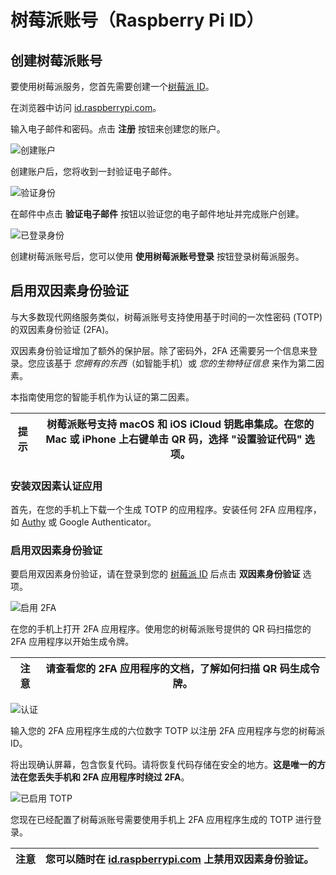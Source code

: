 # 树莓派账号（Raspberry Pi ID）

## 创建树莓派账号

要使用树莓派服务，您首先需要创建一个[树莓派 ID](https://id.raspberrypi.com/)。

在浏览器中访问 [id.raspberrypi.com](https://id.raspberrypi.com/)。

输入电子邮件和密码。点击 **注册** 按钮来创建您的账户。

![创建账户](https://www.raspberrypi.com/documentation/services/images/create_account_identity.png?hash=b7d11456c6e8e284a9b5cd9b91e1de77)

创建账户后，您将收到一封验证电子邮件。

![验证身份](https://www.raspberrypi.com/documentation/services/images/verify_identity.png?hash=fae9bdb9ea173de1bb1175ce2eb6d51e)

在邮件中点击 **验证电子邮件** 按钮以验证您的电子邮件地址并完成账户创建。

![已登录身份](https://www.raspberrypi.com/documentation/services/images/signed_in_identity.png?hash=75b76927f5b2e4cc641bfdbfc13b31d3)

创建树莓派账号后，您可以使用 **使用树莓派账号登录** 按钮登录树莓派服务。

## 启用双因素身份验证

与大多数现代网络服务类似，树莓派账号支持使用基于时间的一次性密码 (TOTP) 的双因素身份验证 (2FA)。

双因素身份验证增加了额外的保护层。除了密码外，2FA 还需要另一个信息来登录。您应该基于 *您拥有的东西*（如智能手机）或 *您的生物特征信息* 来作为第二因素。

本指南使用您的智能手机作为认证的第二因素。

| 提示 | 树莓派账号支持 macOS 和 iOS iCloud 钥匙串集成。在您的 Mac 或 iPhone 上右键单击 QR 码，选择 "设置验证代码" 选项。 |
| ----- | ----------------------------------------------------------------------------------------------------------------------------------------------------------------- |

### 安装双因素认证应用

首先，在您的手机上下载一个生成 TOTP 的应用程序。安装任何 2FA 应用程序，如 [Authy](https://authy.com/) 或 Google Authenticator。

### 启用双因素身份验证

要启用双因素身份验证，请在登录到您的 [树莓派 ID](https://id.raspberrypi.com/) 后点击 **双因素身份验证** 选项。

![启用 2FA](https://www.raspberrypi.com/documentation/services/images/enable_2fa.png?hash=4d98c2191e3e389bd8a049dcb2585ca4)

在您的手机上打开 2FA 应用程序。使用您的树莓派账号提供的 QR 码扫描您的 2FA 应用程序以开始生成令牌。

| 注意 | 请查看您的 2FA 应用程序的文档，了解如何扫描 QR 码生成令牌。 |
| ------ | ----------------------------------------------------------------------------------------------- |

![认证](https://www.raspberrypi.com/documentation/services/images/authenticate.png?hash=cf3423489e85d64e8aeafd30eee67eb7)

输入您的 2FA 应用程序生成的六位数字 TOTP 以注册 2FA 应用程序与您的树莓派 ID。

将出现确认屏幕，包含恢复代码。请将恢复代码存储在安全的地方。**这是唯一的方法在您丢失手机和 2FA 应用程序时绕过 2FA**。

![已启用 TOTP](https://www.raspberrypi.com/documentation/services/images/totp_enabled.png?hash=b2448ab2aa08b20103aa24050e46497a)

您现在已经配置了树莓派账号需要使用手机上 2FA 应用程序生成的 TOTP 进行登录。

| 注意 | 您可以随时在 [id.raspberrypi.com](https://id.raspberrypi.com/) 上禁用双因素身份验证。 |
| ------ | --------------------------------------------------------------------------- |
